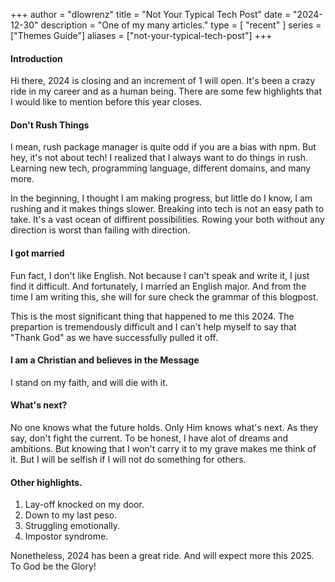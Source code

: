 +++
author = "dlowrenz"
title = "Not Your Typical Tech Post"
date = "2024-12-30"
description = "One of my many articles."
type = [
    "recent"
]
series = ["Themes Guide"]
aliases = ["not-your-typical-tech-post"]
+++

#### Introduction

Hi there, 2024 is closing and an increment of 1 will open. It's been a crazy ride in my career and as a human being. There are
some few highlights that I would like to mention before this year closes.

#### Don't Rush Things

I mean, rush package manager is quite odd if you are a bias with npm. But hey, it's not about tech! I realized that I always
want to do things in rush. Learning new tech, programming language, different domains, and many more. 

In the beginning, I thought I am making progress, but little do I know, I am rushing and it makes things slower. Breaking into tech is not an easy path to take. It's a vast ocean of diffirent possibilities. Rowing your both without any direction is worst than failing with direction.

#### I got married

Fun fact, I don't like English. Not because I can't speak and write it, I just find it difficult. And fortunately, I married an English major. And from the time I am writing this, she will for sure check the grammar of this blogpost.

This is the most significant thing that happened to me this 2024. The prepartion is tremendously difficult and I can't help myself to say that "Thank God" as we have successfully pulled it off.


#### I am a Christian and believes in the Message

I stand on my faith, and will die with it.

#### What's next?

No one knows what the future holds. Only Him knows what's next. As they say, don't fight the current. To be honest, I have alot of dreams and ambitions. But knowing that I won't carry it to my grave makes me think of it. But I will be selfish if I will not do something for others.

#### Other highlights.

1. Lay-off knocked on my door.
2. Down to my last peso.
3. Struggling emotionally.
4. Impostor syndrome.

Nonetheless, 2024 has been a great ride. And will expect more this 2025. To God be the Glory!

